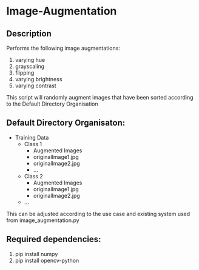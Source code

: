 # Image-Augmentation

## Description

Performs the following image augmentations:

1. varying hue
2. grayscaling
3. flipping
4. varying brightness
5. varying contrast

This script will randomly augment images that have been sorted according to the Default Directory Organisation

## Default Directory Organisaton:

- Training Data
  - Class 1
    - Augmented Images
    - originalImage1.jpg
    - originalImage2.jpg
    - ...
  - Class 2
    - Augmented Images
    - originalImage1.jpg
    - originalImage2.jpg
  - ...

This can be adjusted according to the use case and existing system used from image_augmentation.py

## Required dependencies:

1. pip install numpy
2. pip install opencv-python
